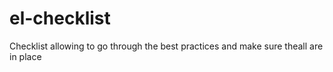 # el-checklist
Checklist allowing to go through the best practices and make sure theall are in place
